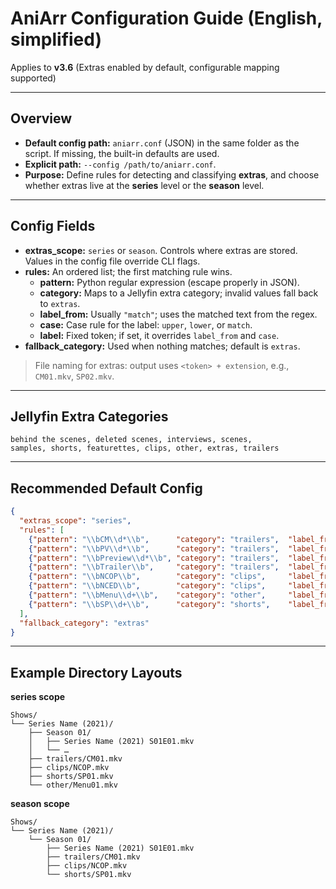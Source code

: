 # AniArr Configuration Guide (English, simplified)

Applies to **v3.6** (Extras enabled by default, configurable mapping supported)

---

## Overview

- **Default config path:** `aniarr.conf` (JSON) in the same folder as the script. If missing, the built-in defaults are used.
- **Explicit path:** `--config /path/to/aniarr.conf`.
- **Purpose:** Define rules for detecting and classifying **extras**, and choose whether extras live at the **series** level or the **season** level.

---

## Config Fields

- **extras_scope:** `series` or `season`. Controls where extras are stored. Values in the config file override CLI flags.  
- **rules:** An ordered list; the first matching rule wins.  
  - **pattern:** Python regular expression (escape properly in JSON).  
  - **category:** Maps to a Jellyfin extra category; invalid values fall back to `extras`.  
  - **label_from:** Usually `"match"`; uses the matched text from the regex.  
  - **case:** Case rule for the label: `upper`, `lower`, or `match`.  
  - **label:** Fixed token; if set, it overrides `label_from` and `case`.  
- **fallback_category:** Used when nothing matches; default is `extras`.

> File naming for extras: output uses `<token> + extension`, e.g., `CM01.mkv`, `SP02.mkv`.

---

## Jellyfin Extra Categories

```
behind the scenes, deleted scenes, interviews, scenes,
samples, shorts, featurettes, clips, other, extras, trailers
```

---

## Recommended Default Config

```json
{
  "extras_scope": "series",
  "rules": [
    {"pattern": "\\bCM\\d*\\b",      "category": "trailers",  "label_from": "match", "case": "upper"},
    {"pattern": "\\bPV\\d*\\b",      "category": "trailers",  "label_from": "match", "case": "upper"},
    {"pattern": "\\bPreview\\d*\\b", "category": "trailers",  "label_from": "match", "case": "match"},
    {"pattern": "\\bTrailer\\b",     "category": "trailers",  "label_from": "match", "case": "match"},
    {"pattern": "\\bNCOP\\b",        "category": "clips",     "label_from": "match", "case": "upper"},
    {"pattern": "\\bNCED\\b",        "category": "clips",     "label_from": "match", "case": "upper"},
    {"pattern": "\\bMenu\\d+\\b",    "category": "other",     "label_from": "match", "case": "match"},
    {"pattern": "\\bSP\\d+\\b",      "category": "shorts",    "label_from": "match", "case": "upper"}
  ],
  "fallback_category": "extras"
}
```

---

## Example Directory Layouts

**series scope**

```
Shows/
└── Series Name (2021)/
    ├── Season 01/
    │   ├── Series Name (2021) S01E01.mkv
    │   └── …
    ├── trailers/CM01.mkv
    ├── clips/NCOP.mkv
    ├── shorts/SP01.mkv
    └── other/Menu01.mkv
```

**season scope**

```
Shows/
└── Series Name (2021)/
    └── Season 01/
        ├── Series Name (2021) S01E01.mkv
        ├── trailers/CM01.mkv
        ├── clips/NCOP.mkv
        └── shorts/SP01.mkv
```
